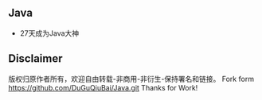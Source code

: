 ## Java
 * 27天成为Java大神
 
## Disclaimer
  版权归原作者所有，欢迎自由转载-非商用-非衍生-保持署名和链接。 
  Fork form https://github.com/DuGuQiuBai/Java.git  Thanks for Work!
